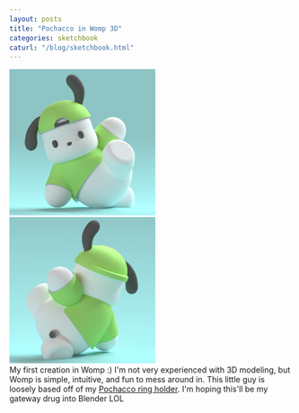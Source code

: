 ```yaml
---
layout: posts
title: "Pochacco in Womp 3D"
categories: sketchbook
caturl: "/blog/sketchbook.html"
---
```

<a href="/images/for-posts/pochacco1.png" target="_blank"><img src="/images/for-posts/pochacco1.png" width="260px"></a> <a href="/images/for-posts/pochacco2.png" target="_blank"><img src="/images/for-posts/pochacco2.png" width="260px"></a>
<br>My first creation in Womp :) I'm not very experienced with 3D modeling, but Womp is simple, intuitive, and fun to mess around in. This little guy is loosely based off of my <a href="/images/for-posts/pochacco-ring-holder.png" target="_blank"><u>P</u>ochacco ring holder</a>. I'm hoping this'll be my gateway drug into Blender LOL
